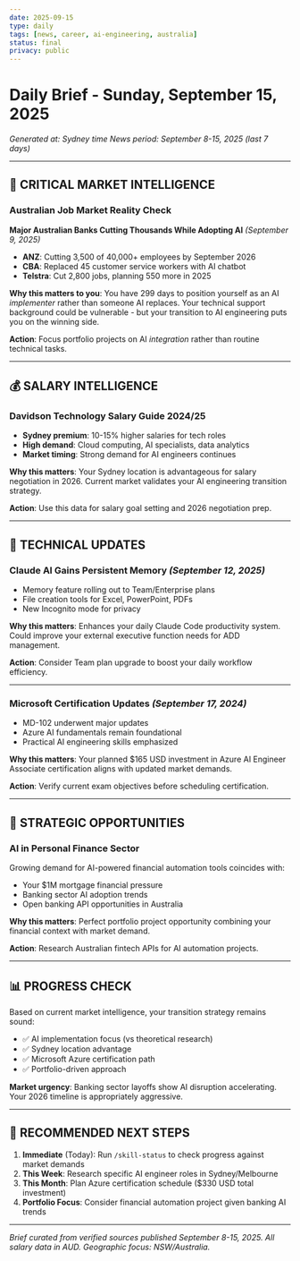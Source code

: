 ```yaml
---
date: 2025-09-15
type: daily
tags: [news, career, ai-engineering, australia]
status: final
privacy: public
---
```


# Daily Brief - Sunday, September 15, 2025

*Generated at: Sydney time*
*News period: September 8-15, 2025 (last 7 days)*

---

## 🚨 **CRITICAL MARKET INTELLIGENCE**

### Australian Job Market Reality Check
**Major Australian Banks Cutting Thousands While Adopting AI** *(September 9, 2025)*

- **ANZ**: Cutting 3,500 of 40,000+ employees by September 2026
- **CBA**: Replaced 45 customer service workers with AI chatbot
- **Telstra**: Cut 2,800 jobs, planning 550 more in 2025

**Why this matters to you**: You have 299 days to position yourself as an AI *implementer* rather than someone AI replaces. Your technical support background could be vulnerable - but your transition to AI engineering puts you on the winning side.

**Action**: Focus portfolio projects on AI *integration* rather than routine technical tasks.

---

## 💰 **SALARY INTELLIGENCE**

### Davidson Technology Salary Guide 2024/25
- **Sydney premium**: 10-15% higher salaries for tech roles
- **High demand**: Cloud computing, AI specialists, data analytics
- **Market timing**: Strong demand for AI engineers continues

**Why this matters**: Your Sydney location is advantageous for salary negotiation in 2026. Current market validates your AI engineering transition strategy.

**Action**: Use this data for salary goal setting and 2026 negotiation prep.

---

## 🔧 **TECHNICAL UPDATES**

### Claude AI Gains Persistent Memory *(September 12, 2025)*
- Memory feature rolling out to Team/Enterprise plans
- File creation tools for Excel, PowerPoint, PDFs
- New Incognito mode for privacy

**Why this matters**: Enhances your daily Claude Code productivity system. Could improve your external executive function needs for ADD management.

**Action**: Consider Team plan upgrade to boost your daily workflow efficiency.

---

### Microsoft Certification Updates *(September 17, 2024)*
- MD-102 underwent major updates
- Azure AI fundamentals remain foundational
- Practical AI engineering skills emphasized

**Why this matters**: Your planned $165 USD investment in Azure AI Engineer Associate certification aligns with updated market demands.

**Action**: Verify current exam objectives before scheduling certification.

---

## 🎯 **STRATEGIC OPPORTUNITIES**

### AI in Personal Finance Sector
Growing demand for AI-powered financial automation tools coincides with:
- Your $1M mortgage financial pressure
- Banking sector AI adoption trends
- Open banking API opportunities in Australia

**Why this matters**: Perfect portfolio project opportunity combining your financial context with market demand.

**Action**: Research Australian fintech APIs for AI automation projects.

---

## 📊 **PROGRESS CHECK**

Based on current market intelligence, your transition strategy remains sound:
- ✅ AI implementation focus (vs theoretical research)
- ✅ Sydney location advantage
- ✅ Microsoft Azure certification path
- ✅ Portfolio-driven approach

**Market urgency**: Banking sector layoffs show AI disruption accelerating. Your 2026 timeline is appropriately aggressive.

---

## 🚀 **RECOMMENDED NEXT STEPS**

1. **Immediate** (Today): Run `/skill-status` to check progress against market demands
2. **This Week**: Research specific AI engineer roles in Sydney/Melbourne
3. **This Month**: Plan Azure certification schedule ($330 USD total investment)
4. **Portfolio Focus**: Consider financial automation project given banking AI trends

---

*Brief curated from verified sources published September 8-15, 2025. All salary data in AUD. Geographic focus: NSW/Australia.*
